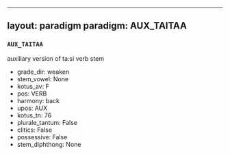 
---
layout: paradigm
paradigm: AUX_TAITAA
---
### ` AUX_TAITAA `

auxiliary version of ta:si verb stem
* grade_dir: weaken
* stem_vowel: None
* kotus_av: F
* pos: VERB
* harmony: back
* upos: AUX
* kotus_tn: 76
* plurale_tantum: False
* clitics: False
* possessive: False
* stem_diphthong: None
